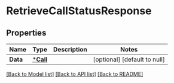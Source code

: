 # RetrieveCallStatusResponse

## Properties
Name | Type | Description | Notes
------------ | ------------- | ------------- | -------------
**Data** | [***Call**](Call.md) |  | [optional] [default to null]

[[Back to Model list]](../README.md#documentation-for-models) [[Back to API list]](../README.md#documentation-for-api-endpoints) [[Back to README]](../README.md)

